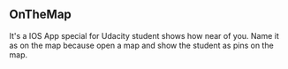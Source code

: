 ## OnTheMap

It's  a IOS App special for Udacity student shows how near of you. 
Name it as on the map because open a map and show the student as pins on the map.
